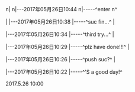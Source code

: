 n|
n|---2017年05月26日10:44
n|-----^enter n^

|
|---2017年05月26日10:38
|-----^suc fin...^
|

|---2017年05月26日10:34
|-----^third try...^
|

|---2017年05月26日10:29
|-----^plz have done!!!^
|

|---2017年05月26日10:26
|-----^push suc?^
|

|---2017年05月26日10:22
|-----^'S a good day!^

2017.5.26 10:00
